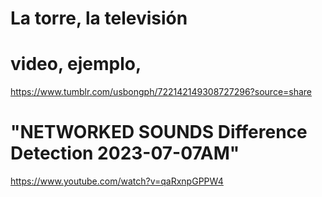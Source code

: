 # La torre, la televisión

# video, ejemplo, 

https://www.tumblr.com/usbongph/722142149308727296?source=share

# "NETWORKED SOUNDS Difference Detection 2023-07-07AM"

https://www.youtube.com/watch?v=qaRxnpGPPW4
